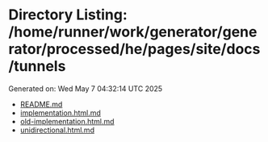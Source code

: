 # Directory Listing: /home/runner/work/generator/generator/processed/he/pages/site/docs/tunnels
Generated on: Wed May  7 04:32:14 UTC 2025

- [README.md](README.md)
- [implementation.html.md](implementation.html.md)
- [old-implementation.html.md](old-implementation.html.md)
- [unidirectional.html.md](unidirectional.html.md)
